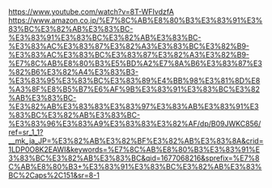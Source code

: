 https://www.youtube.com/watch?v=8T-WFIvdzfA
https://www.amazon.co.jp/%E7%8C%AB%E8%80%B3%E3%83%91%E3%83%BC%E3%82%AB%E3%83%BC-%E3%83%91%E3%83%BC%E3%82%AB%E3%83%BC-%E3%83%AC%E3%83%87%E3%82%A3%E3%83%BC%E3%82%B9-%E3%83%AC%E3%83%BC%E3%83%87%E3%82%A3%E3%82%B9-%E7%8C%AB%E8%80%B3%E5%BD%A2%E7%8A%B6%E3%83%87%E3%82%B6%E3%82%A4%E3%83%B3-%E3%83%95%E3%83%BC%E3%83%89%E4%BB%98%E3%81%8D%E8%A3%8F%E8%B5%B7%E6%AF%9B%E3%83%91%E3%83%BC%E3%82%AB%E3%83%BC-%E3%82%AB%E3%83%83%E3%83%97%E3%83%AB%E3%83%91%E3%83%BC%E3%82%AB%E3%83%BC-%E3%83%96%E3%83%A9%E3%83%83%E3%82%AF/dp/B09JWKC856/ref=sr_1_1?__mk_ja_JP=%E3%82%AB%E3%82%BF%E3%82%AB%E3%83%8A&crid=1LDP0O8K2EAWI&keywords=%E7%8C%AB%E8%80%B3%E3%83%91%E3%83%BC%E3%82%AB%E3%83%BC&qid=1677068216&sprefix=%E7%8C%AB%E8%80%B3+%E3%83%91%E3%83%BC%E3%82%AB%E3%83%BC%2Caps%2C151&sr=8-1
